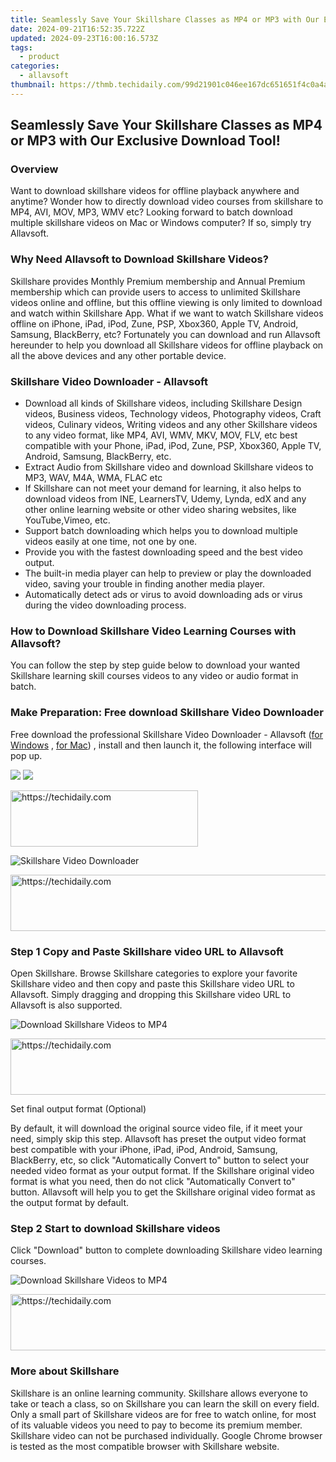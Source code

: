 ```yaml
---
title: Seamlessly Save Your Skillshare Classes as MP4 or MP3 with Our Exclusive Download Tool!
date: 2024-09-21T16:52:35.722Z
updated: 2024-09-23T16:00:16.573Z
tags:
  - product
categories:
  - allavsoft
thumbnail: https://thmb.techidaily.com/99d21901c046ee167dc651651f4c0a4a5fcaa0180bc67e42c2265df29bcc90c2.png
---
```


## Seamlessly Save Your Skillshare Classes as MP4 or MP3 with Our Exclusive Download Tool!

### Overview

Want to download skillshare videos for offline playback anywhere and anytime? Wonder how to directly download video courses from skillshare to MP4, AVI, MOV, MP3, WMV etc? Looking forward to batch download multiple skillshare videos on Mac or Windows computer? If so, simply try Allavsoft.

### Why Need Allavsoft to Download Skillshare Videos?

Skillshare provides Monthly Premium membership and Annual Premium membership which can provide users to access to unlimited Skillshare videos online and offline, but this offline viewing is only limited to download and watch within Skillshare App. What if we want to watch Skillshare videos offline on iPhone, iPad, iPod, Zune, PSP, Xbox360, Apple TV, Android, Samsung, BlackBerry, etc? Fortunately you can download and run Allavsoft hereunder to help you download all Skillshare videos for offline playback on all the above devices and any other portable device.

### Skillshare Video Downloader - Allavsoft

* Download all kinds of Skillshare videos, including Skillshare Design videos, Business videos, Technology videos, Photography videos, Craft videos, Culinary videos, Writing videos and any other Skillshare videos to any video format, like MP4, AVI, WMV, MKV, MOV, FLV, etc best compatible with your Phone, iPad, iPod, Zune, PSP, Xbox360, Apple TV, Android, Samsung, BlackBerry, etc.
* Extract Audio from Skillshare video and download Skillshare videos to MP3, WAV, M4A, WMA, FLAC etc
* If Skillshare can not meet your demand for learning, it also helps to download videos from INE, LearnersTV, Udemy, Lynda, edX and any other online learning website or other video sharing websites, like YouTube,Vimeo, etc.
* Support batch downloading which helps you to download multiple videos easily at one time, not one by one.
* Provide you with the fastest downloading speed and the best video output.
* The built-in media player can help to preview or play the downloaded video, saving your trouble in finding another media player.
* Automatically detect ads or virus to avoid downloading ads or virus during the video downloading process.

### How to Download Skillshare Video Learning Courses with Allavsoft?

You can follow the step by step guide below to download your wanted Skillshare learning skill courses videos to any video or audio format in batch.

### Make Preparation: Free download Skillshare Video Downloader

Free download the professional Skillshare Video Downloader - Allavsoft ([for Windows](https://tools.techidaily.com/allavsoft/products/) , [for Mac](https://tools.techidaily.com/allavsoft/products/)) , install and then launch it, the following interface will pop up.

[![](https://www.allavsoft.com/how-to/../images/how-to/free-download-win.jpg)](https://tools.techidaily.com/allavsoft/products/) [![](https://www.allavsoft.com/how-to/../images/how-to/free-download-mac.jpg)](https://tools.techidaily.com/allavsoft/products/)

<!-- affiliate ads begin -->
<a href="https://appsumo.8odi.net/c/5597632/2137393/7443" target="_top" id="2137393">
  <img src="//a.impactradius-go.com/display-ad/7443-2137393" border="0" alt="https://techidaily.com" width="300" height="90"/>
</a>
<img height="0" width="0" src="https://appsumo.8odi.net/i/5597632/2137393/7443" style="position:absolute;visibility:hidden;" border="0" />
<!-- affiliate ads end -->

![Skillshare Video Downloader](https://www.allavsoft.com/how-to/../images/allavsoft/screen-shot-600.jpg)

<!-- affiliate ads begin -->
<a href="https://unicoeye.pxf.io/c/5597632/2148774/18498" target="_top" id="2148774">
  <img src="//a.impactradius-go.com/display-ad/18498-2148774" border="0" alt="https://techidaily.com" width="728" height="90"/>
</a>
<img height="0" width="0" src="https://unicoeye.pxf.io/i/5597632/2148774/18498" style="position:absolute;visibility:hidden;" border="0" />
<!-- affiliate ads end -->

### Step 1 Copy and Paste Skillshare video URL to Allavsoft

Open Skillshare. Browse Skillshare categories to explore your favorite Skillshare video and then copy and paste this Skillshare video URL to Allavsoft. Simply dragging and dropping this Skillshare video URL to Allavsoft is also supported.

![Download Skillshare Videos to MP4](https://www.allavsoft.com/how-to/../images/how-to/download-music-from-spotify/download-spotify-to-mp3.jpg)

<!-- affiliate ads begin -->
<a href="https://appsumo.8odi.net/c/5597632/2075475/7443" target="_top" id="2075475">
  <img src="//a.impactradius-go.com/display-ad/7443-2075475" border="0" alt="https://techidaily.com" width="728" height="90"/>
</a>
<img height="0" width="0" src="https://appsumo.8odi.net/i/5597632/2075475/7443" style="position:absolute;visibility:hidden;" border="0" />
<!-- affiliate ads end -->

Set final output format (Optional)

By default, it will download the original source video file, if it meet your need, simply skip this step. Allavsoft has preset the output video format best compatible with your iPhone, iPad, iPod, Android, Samsung, BlackBerry, etc, so click "Automatically Convert to" button to select your needed video format as your output format. If the Skillshare original video format is what you need, then do not click "Automatically Convert to" button. Allavsoft will help you to get the Skillshare original video format as the output format by default.

### Step 2 Start to download Skillshare videos

Click "Download" button to complete downloading Skillshare video learning courses.

![Download Skillshare Videos to MP4](https://www.allavsoft.com/how-to/../images/how-to/download-skillshare-videos.jpg)

<!-- affiliate ads begin -->
<a href="https://unicoeye.pxf.io/c/5597632/2134243/18498" target="_top" id="2134243">
  <img src="//a.impactradius-go.com/display-ad/18498-2134243" border="0" alt="https://techidaily.com" width="728" height="90"/>
</a>
<img height="0" width="0" src="https://unicoeye.pxf.io/i/5597632/2134243/18498" style="position:absolute;visibility:hidden;" border="0" />
<!-- affiliate ads end -->

### More about Skillshare

Skillshare is an online learning community. Skillshare allows everyone to take or teach a class, so on Skillshare you can learn the skill on every field. Only a small part of Skillshare videos are for free to watch online, for most of its valuable videos you need to pay to become its premium member. Skillshare video can not be purchased individually. Google Chrome browser is tested as the most compatible browser with Skillshare website.

<ins class="adsbygoogle"
     style="display:block"
     data-ad-format="autorelaxed"
     data-ad-client="ca-pub-7571918770474297"
     data-ad-slot="1223367746"></ins>

<ins class="adsbygoogle"
     style="display:block"
     data-ad-client="ca-pub-7571918770474297"
     data-ad-slot="8358498916"
     data-ad-format="auto"
     data-full-width-responsive="true"></ins>



